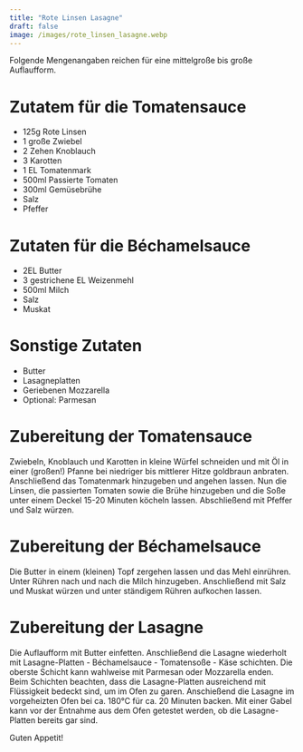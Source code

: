 ```yaml
---
title: "Rote Linsen Lasagne"
draft: false
image: /images/rote_linsen_lasagne.webp
---
```


Folgende Mengenangaben reichen für eine mittelgroße bis große Auflaufform.
 
# Zutatem für die Tomatensauce
- 125g Rote Linsen
- 1 große Zwiebel
- 2 Zehen Knoblauch
- 3 Karotten
- 1 EL Tomatenmark
- 500ml Passierte Tomaten
- 300ml Gemüsebrühe
- Salz
- Pfeffer
 
# Zutaten für die Béchamelsauce
- 2EL Butter
- 3 gestrichene EL Weizenmehl
- 500ml Milch
- Salz
- Muskat
 
# Sonstige Zutaten
- Butter
- Lasagneplatten
- Geriebenen Mozzarella
- Optional: Parmesan
 
# Zubereitung der Tomatensauce
Zwiebeln, Knoblauch und Karotten in kleine Würfel schneiden und mit Öl in einer (großen!) Pfanne bei niedriger bis mittlerer Hitze goldbraun anbraten. Anschließend das Tomatenmark hinzugeben und angehen lassen. Nun die Linsen, die passierten Tomaten sowie die Brühe hinzugeben und die Soße unter einem Deckel 15-20 Minuten köcheln lassen. Abschließend mit Pfeffer und Salz würzen.
 
# Zubereitung der Béchamelsauce
Die Butter in einem (kleinen) Topf zergehen lassen und das Mehl einrühren. Unter Rühren nach und nach die Milch hinzugeben. Anschließend mit Salz und Muskat würzen und unter ständigem Rühren aufkochen lassen.

# Zubereitung der Lasagne
Die Auflaufform mit Butter einfetten. Anschließend die Lasagne wiederholt mit Lasagne-Platten - Béchamelsauce - Tomatensoße - Käse schichten. Die oberste Schicht kann wahlweise mit Parmesan oder Mozzarella enden. Beim Schichten beachten, dass die Lasagne-Platten ausreichend mit Flüssigkeit bedeckt sind, um im Ofen zu garen. Anschießend die Lasagne im vorgeheizten Ofen bei ca. 180°C für ca. 20 Minuten backen. Mit einer Gabel kann vor der Entnahme aus dem Ofen getestet werden, ob die Lasagne-Platten bereits gar sind.

Guten Appetit!